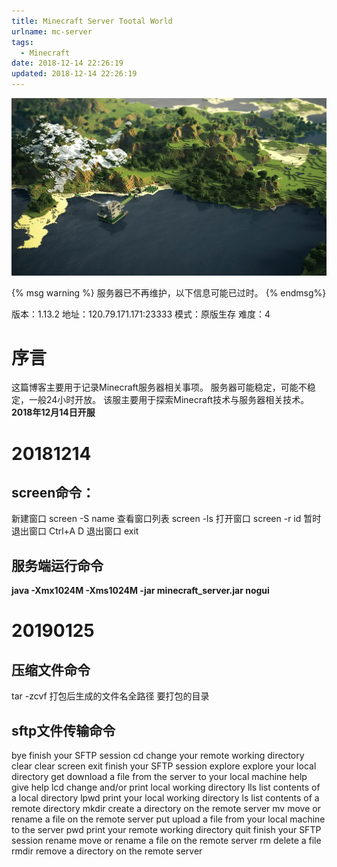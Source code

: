 ```yaml
---
title: Minecraft Server Tootal World
urlname: mc-server
tags:
  - Minecraft
date: 2018-12-14 22:26:19
updated: 2018-12-14 22:26:19
---
```

![](../asset/20190729212150244_17376.webp)

{% msg warning %}
服务器已不再维护，以下信息可能已过时。
{% endmsg%}

版本：1.13.2
地址：120.79.171.171:23333
模式：原版生存
难度：4
<!--more-->
# 序言
这篇博客主要用于记录Minecraft服务器相关事项。
服务器可能稳定，可能不稳定，一般24小时开放。
该服主要用于探索Minecraft技术与服务器相关技术。
**2018年12月14日开服**

# 20181214
## screen命令：
新建窗口 
screen -S name
查看窗口列表
screen -ls
打开窗口
screen -r id
暂时退出窗口
Ctrl+A D
退出窗口
exit

## 服务端运行命令
**java -Xmx1024M -Xms1024M -jar minecraft_server.jar nogui**

# 20190125
## 压缩文件命令
tar -zcvf 打包后生成的文件名全路径 要打包的目录

## sftp文件传输命令
bye     finish your SFTP session
cd      change your remote working directory
clear   clear screen
exit    finish your SFTP session
explore explore your local directory
get     download a file from the server to your local machine
help    give help
lcd     change and/or print local working directory
lls     list contents of a local directory
lpwd    print your local working directory
ls      list contents of a remote directory
mkdir   create a directory on the remote server
mv      move or rename a file on the remote server
put     upload a file from your local machine to the server
pwd     print your remote working directory
quit    finish your SFTP session
rename  move or rename a file on the remote server
rm      delete a file
rmdir   remove a directory on the remote server


